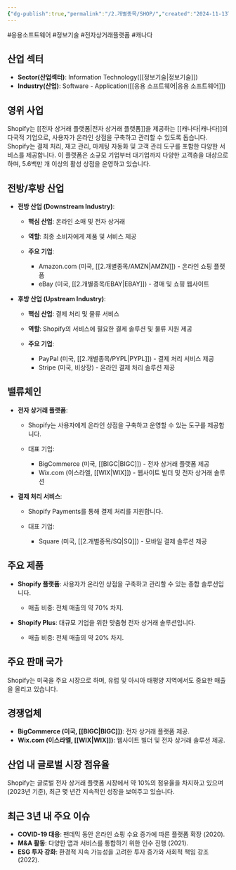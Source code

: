 ```yaml
---
{"dg-publish":true,"permalink":"/2.개별종목/SHOP/","created":"2024-11-13T13:39:20.181+09:00","updated":"2025-07-29T21:37:05.181+09:00"}
---
```


#응용소프트웨어 #정보기술 #전자상거래플랫폼 #캐나다 

## 산업 섹터

- **Sector(산업섹터)**: Information Technology([[정보기술\|정보기술]])
- **Industry(산업)**: Software - Application([[응용 소프트웨어\|응용 소프트웨어]])

## 영위 사업

Shopify는 [[전자 상거래 플랫폼\|전자 상거래 플랫폼]]을 제공하는 [[캐나다\|캐나다]]의 다국적 기업으로, 사용자가 온라인 상점을 구축하고 관리할 수 있도록 돕습니다. Shopify는 결제 처리, 재고 관리, 마케팅 자동화 및 고객 관리 도구를 포함한 다양한 서비스를 제공합니다. 이 플랫폼은 소규모 기업부터 대기업까지 다양한 고객층을 대상으로 하며, 5.6백만 개 이상의 활성 상점을 운영하고 있습니다.

## 전방/후방 산업

- **전방 산업 (Downstream Industry)**:
    
    - **핵심 산업**: 온라인 소매 및 전자 상거래
    - **역할**: 최종 소비자에게 제품 및 서비스 제공
    - **주요 기업**:
        
        - Amazon.com (미국, [[2.개별종목/AMZN\|AMZN]]) - 온라인 쇼핑 플랫폼
        - eBay (미국, [[2.개별종목/EBAY\|EBAY]]) - 경매 및 쇼핑 웹사이트
          
- **후방 산업 (Upstream Industry)**:
    
    - **핵심 산업**: 결제 처리 및 물류 서비스
    - **역할**: Shopify의 서비스에 필요한 결제 솔루션 및 물류 지원 제공
    - **주요 기업**:
        
        - PayPal (미국, [[2.개별종목/PYPL\|PYPL]]) - 결제 처리 서비스 제공
        - Stripe (미국, 비상장) - 온라인 결제 처리 솔루션 제공
        
    

## 밸류체인

- **전자 상거래 플랫폼**:
    
    - Shopify는 사용자에게 온라인 상점을 구축하고 운영할 수 있는 도구를 제공합니다.
    - 대표 기업:
        
        - BigCommerce (미국, [[BIGC\|BIGC]]) - 전자 상거래 플랫폼 제공
        - Wix.com (이스라엘, [[WIX\|WIX]]) - 웹사이트 빌더 및 전자 상거래 솔루션
          
- **결제 처리 서비스**:
    
    - Shopify Payments를 통해 결제 처리를 지원합니다.
    - 대표 기업:
        
        - Square (미국, [[2.개별종목/SQ\|SQ]]) - 모바일 결제 솔루션 제공
          
## 주요 제품

- **Shopify 플랫폼**: 사용자가 온라인 상점을 구축하고 관리할 수 있는 종합 솔루션입니다.
    
    - 매출 비중: 전체 매출의 약 70% 차지.
    
- **Shopify Plus**: 대규모 기업을 위한 맞춤형 전자 상거래 솔루션입니다.
    
    - 매출 비중: 전체 매출의 약 20% 차지.
    

## 주요 판매 국가

Shopify는 미국을 주요 시장으로 하며, 유럽 및 아시아 태평양 지역에서도 중요한 매출을 올리고 있습니다.

## 경쟁업체

- **BigCommerce (미국, [[BIGC\|BIGC]])**: 전자 상거래 플랫폼 제공.
- **Wix.com (이스라엘, [[WIX\|WIX]])**: 웹사이트 빌더 및 전자 상거래 솔루션 제공.

## 산업 내 글로벌 시장 점유율

Shopify는 글로벌 전자 상거래 플랫폼 시장에서 약 10%의 점유율을 차지하고 있으며(2023년 기준), 최근 몇 년간 지속적인 성장을 보여주고 있습니다.

## 최근 3년 내 주요 이슈

- **COVID-19 대응**: 팬데믹 동안 온라인 쇼핑 수요 증가에 따른 플랫폼 확장 (2020).
- **M&A 활동**: 다양한 앱과 서비스를 통합하기 위한 인수 진행 (2021).
- **ESG 투자 강화**: 환경적 지속 가능성을 고려한 투자 증가와 사회적 책임 강조 (2022).